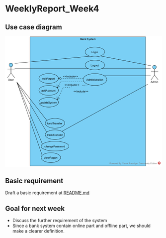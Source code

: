 # WeeklyReport_Week4

## Use case diagram

![photo](BankSysUseCase.png)

## Basic requirement 

Draft a basic requirement at [README.md](../Requirement/README.md)

## Goal for next week

- Discuss the further requirement of the system 
- Since a bank system contain online part and offline part, we should make a clearer definition.

